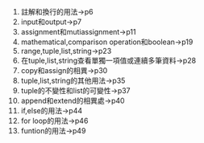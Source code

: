 1. 註解和換行的用法->p6<br>
2. input和output->p7<br>
3. assignment和mutiassignment->p11<br>
4. mathematical,comparison operation和boolean->p19<br>
5. range,tuple,list,string->p23<br>
6. 在tuple,list,string查看單獨一項值或連續多筆資料->p28<br>
7. copy和assign的相異->p30<br>
8. tuple,list,string的其他用法->p35<br>
9. tuple的不變性和list的可變性->p37<br>
10. append和extend的相異處->p40<br>
11. if,else的用法->p44<br>
12. for loop的用法->p46<br>
13. funtion的用法->p49<br>